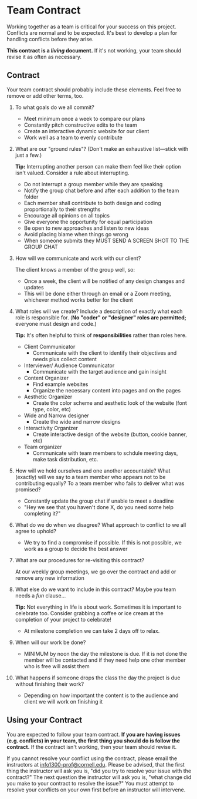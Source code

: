 # Team Contract

Working together as a team is critical for your success on this project. Conflicts are normal and to be expected. It's best to develop a plan for handling conflicts before they arise.

**This contract is a _living_ document.** If it's not working, your team should revise it as often as necessary.

## Contract

Your team contract should probably include these elements. Feel free to remove or add other terms, too.

1. To what goals do we all commit?

    - Meet minimum once a week to compare our plans
    - Constantly pitch constructive edits to the team
    - Create an interactive dynamic website for our client
    - Work well as a team to evenly contribute

2. What are our "ground rules"? (Don't make an exhaustive list—stick with just a few.)

    **Tip:** Interrupting another person can make them feel like their option isn't valued. Consider a rule about interrupting.

    - Do not interrupt a group member while they are speaking
    - Notify the group chat before and after each addition to the team folder
    - Each member shall contribute to both design and coding proportionally to their strengths
    - Encourage all opinions on all topics
    - Give everyone the opportunity for equal participation
    - Be open to new approaches and listen to new ideas
    - Avoid placing blame when things go wrong
    - When someone submits they MUST SEND A SCREEN SHOT TO THE GROUP CHAT

3. How will we communicate and work with our client?

    The client knows a member of the group well, so:
    - Once a week, the client will be notified of any design changes and updates
    - This will be done either through an email or a Zoom meeting, whichever method works better for the client

4. What roles will we create? Include a description of exactly what each role is responsible for. (**No "coder" or "designer" roles are permitted;** everyone must design and code.)

    **Tip:** It's often helpful to think of **responsibilities** rather than roles here.

    - Client Communicator
      - Communicate with the client to identify their objectives and needs plus collect content
    - Interviewer/ Audience Communicator
      - Communicate with the target audience and gain insight
    - Content Organizer
      - Find example websites
      - Organize the necessary content into pages and on the pages
    - Aesthetic Organizer
      - Create the color scheme and aesthetic look of the website (font type, color, etc)
    - Wide and Narrow designer
      - Create the wide and narrow designs
    - Interactivity Organizer
      - Create interactive design of the website (button, cookie banner, etc)
    - Team organizer
      - Communicate with team members to schdule meeting days, make task distribution, etc.


5. How will we hold ourselves and one another accountable? What (exactly) will we say to a team member who appears not to be contributing equally? To a team member who fails to deliver what was promised?

    - Constantly update the group chat if unable to meet a deadline
    - "Hey we see that you haven't done X, do you need some help completing it?"

6. What do we do when we disagree? What approach to conflict to we all agree to uphold?

    - We try to find a compromise if possible. If this is not possible, we work as a group to decide the best answer

7. What are our procedures for re-visiting this contract?

    At our weekly group meetings, we go over the contract and add or remove any new information

8. What else do we want to include in this contract? Maybe you team needs a _fun_ clause...

    **Tip:** Not everything in life is about work. Sometimes it is important to celebrate too. Consider grabbing a coffee or ice cream at the completion of your project to celebrate!

    - At milestone completion we can take 2 days off to relax.

9. When will our work be done?

    - MINIMUM by noon the day the milestone is due. If it is not done the member will be contacted and if they need help one other member who is free will assist them

10. What happens if someone drops the class the day the project is due without finishing their work?

    - Depending on how important the content is to the audience and client we will work on finishing it

## Using your Contract

You are expected to follow your team contract. **If you are having issues (e.g. conflicts) in your team, the first thing you should do is follow the contract.** If the contract isn't working, then your team should revise it.

If you cannot resolve your conflict using the contract, please email the instructors at <info1300-prof@cornell.edu>. Please be advised, that the first thing the instructor will ask you is, "did you try to resolve your issue with the contract?" The next question the instructor will ask you is, "what change did you make to your contract to resolve the issue?" You must attempt to resolve your conflicts on your own first before an instructor will intervene.
